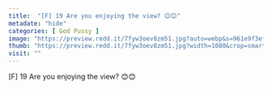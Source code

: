 ```yaml
---
title:  "[F] 19 Are you enjoying the view? 😊😊"
metadate: "hide"
categories: [ God Pussy ]
image: "https://preview.redd.it/7fyw3oev8zm51.jpg?auto=webp&s=961e9f3ef857ce6333938dc1175829398d84eccb"
thumb: "https://preview.redd.it/7fyw3oev8zm51.jpg?width=1080&crop=smart&auto=webp&s=57464b20bbd22d7512253d5777d0c091d5d9b0fb"
visit: ""
---
```

[F] 19 Are you enjoying the view? 😊😊
